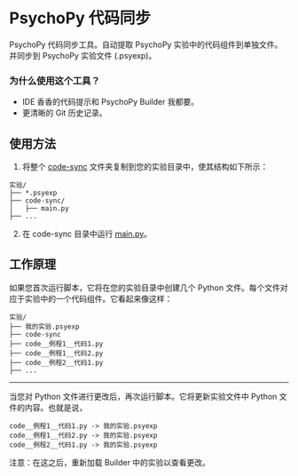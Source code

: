 # PsychoPy 代码同步

PsychoPy 代码同步工具。自动提取 PsychoPy 实验中的代码组件到单独文件。并同步到 PsychoPy 实验文件 (.psyexp)。

### 为什么使用这个工具？

- IDE 香香的代码提示和 PsychoPy Builder 我都要。
- 更清晰的 Git 历史记录。

## 使用方法

1. 将整个 [code-sync](code-sync) 文件夹复制到您的实验目录中，使其结构如下所示：

```
实验/
├── *.psyexp
├── code-sync/
│   ├── main.py
├── ...
```

2. 在 code-sync 目录中运行 [main.py](code-sync/main.py)。

## 工作原理

如果您首次运行脚本，它将在您的实验目录中创建几个 Python 文件。每个文件对应于实验中的一个代码组件。它看起来像这样：

```
实验/
├── 我的实验.psyexp
├── code-sync
├── code__例程1__代码1.py
├── code__例程1__代码2.py
├── code__例程2__代码1.py
├── ...
```

---

当您对 Python 文件进行更改后，再次运行脚本。它将更新实验文件中 Python 文件的内容。也就是说，

```
code__例程1__代码1.py -> 我的实验.psyexp
code__例程1__代码2.py -> 我的实验.psyexp
code__例程2__代码1.py -> 我的实验.psyexp
```

注意：在这之后，重新加载 Builder 中的实验以查看更改。